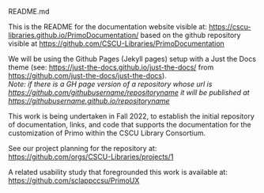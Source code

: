 README.md

This is the README for the documentation website visible at: https://cscu-libraries.github.io/PrimoDocumentation/ based on the github repository visible at https://github.com/CSCU-Libraries/PrimoDocumentation

We will be using the Github Pages (Jekyll pages) setup with a Just the Docs theme (see: https://just-the-docs.github.io/just-the-docs/ from https://github.com/just-the-docs/just-the-docs). <br><em>Note: if there is a GH page  version of a repository whose url is https://github.com/githubusername/repositoryname it will be published at https://githubusername.github.io/repositoryname</em>

This work is being undertaken in Fall 2022, to establish the initial repository of documentation, links, and code that supports the documentation for the customization of Primo within the CSCU Library Consortium.


See our project planning for the repository at: https://github.com/orgs/CSCU-Libraries/projects/1

A related usability study that foregrounded this work is available at: https://github.com/sclappccsu/PrimoUX 

